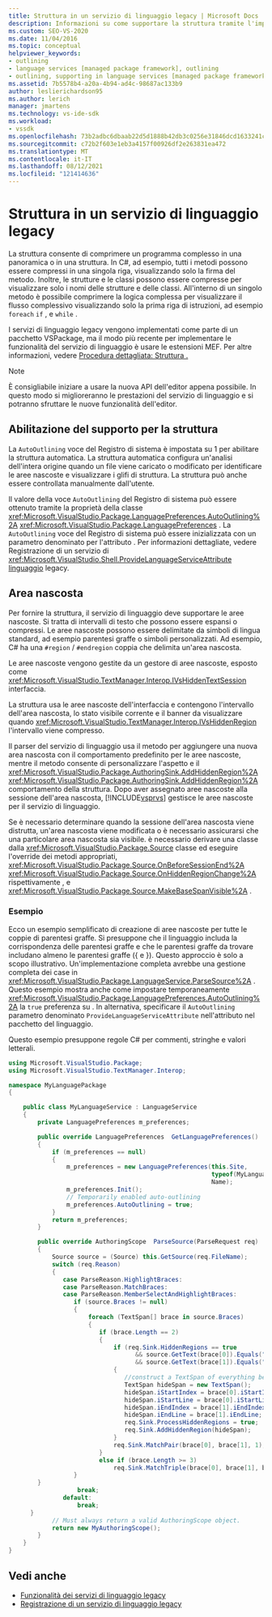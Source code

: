 ```yaml
---
title: Struttura in un servizio di linguaggio legacy | Microsoft Docs
description: Informazioni su come supportare la struttura tramite l'implementazione di aree nascoste in un servizio di linguaggio legacy.
ms.custom: SEO-VS-2020
ms.date: 11/04/2016
ms.topic: conceptual
helpviewer_keywords:
- outlining
- language services [managed package framework], outlining
- outlining, supporting in language services [managed package framework]
ms.assetid: 7b5578b4-a20a-4b94-ad4c-98687ac133b9
author: leslierichardson95
ms.author: lerich
manager: jmartens
ms.technology: vs-ide-sdk
ms.workload:
- vssdk
ms.openlocfilehash: 73b2adbc6dbaab22d5d1888b42db3c0256e31846dcd1633241c6faae7b74a3ce
ms.sourcegitcommit: c72b2f603e1eb3a4157f00926df2e263831ea472
ms.translationtype: MT
ms.contentlocale: it-IT
ms.lasthandoff: 08/12/2021
ms.locfileid: "121414636"
---
```

# <a name="outlining-in-a-legacy-language-service"></a>Struttura in un servizio di linguaggio legacy
La struttura consente di comprimere un programma complesso in una panoramica o in una struttura. In C#, ad esempio, tutti i metodi possono essere compressi in una singola riga, visualizzando solo la firma del metodo. Inoltre, le strutture e le classi possono essere compresse per visualizzare solo i nomi delle strutture e delle classi. All'interno di un singolo metodo è possibile comprimere la logica complessa per visualizzare il flusso complessivo visualizzando solo la prima riga di istruzioni, ad esempio `foreach` `if` , e `while` .

 I servizi di linguaggio legacy vengono implementati come parte di un pacchetto VSPackage, ma il modo più recente per implementare le funzionalità del servizio di linguaggio è usare le estensioni MEF. Per altre informazioni, vedere [Procedura dettagliata: Struttura .](../../extensibility/walkthrough-outlining.md)

> [!NOTE]
> È consigliabile iniziare a usare la nuova API dell'editor appena possibile. In questo modo si miglioreranno le prestazioni del servizio di linguaggio e si potranno sfruttare le nuove funzionalità dell'editor.

## <a name="enabling-support-for-outlining"></a>Abilitazione del supporto per la struttura
 La `AutoOutlining` voce del Registro di sistema è impostata su 1 per abilitare la struttura automatica. La struttura automatica configura un'analisi dell'intera origine quando un file viene caricato o modificato per identificare le aree nascoste e visualizzare i glifi di struttura. La struttura può anche essere controllata manualmente dall'utente.

 Il valore della voce `AutoOutlining` del Registro di sistema può essere ottenuto tramite la proprietà della classe <xref:Microsoft.VisualStudio.Package.LanguagePreferences.AutoOutlining%2A> <xref:Microsoft.VisualStudio.Package.LanguagePreferences> . La `AutoOutlining` voce del Registro di sistema può essere inizializzata con un parametro denominato per l'attributo . Per informazioni dettagliate, vedere Registrazione di un servizio di <xref:Microsoft.VisualStudio.Shell.ProvideLanguageServiceAttribute> [linguaggio](../../extensibility/internals/registering-a-legacy-language-service1.md) legacy.

## <a name="the-hidden-region"></a>Area nascosta
 Per fornire la struttura, il servizio di linguaggio deve supportare le aree nascoste. Si tratta di intervalli di testo che possono essere espansi o compressi. Le aree nascoste possono essere delimitate da simboli di lingua standard, ad esempio parentesi graffe o simboli personalizzati. Ad esempio, C# ha una `#region` / `#endregion` coppia che delimita un'area nascosta.

 Le aree nascoste vengono gestite da un gestore di aree nascoste, esposto come <xref:Microsoft.VisualStudio.TextManager.Interop.IVsHiddenTextSession> interfaccia.

 La struttura usa le aree nascoste dell'interfaccia e contengono l'intervallo dell'area nascosta, lo stato visibile corrente e il banner da visualizzare quando <xref:Microsoft.VisualStudio.TextManager.Interop.IVsHiddenRegion> l'intervallo viene compresso.

 Il parser del servizio di linguaggio usa il metodo per aggiungere una nuova area nascosta con il comportamento predefinito per le aree nascoste, mentre il metodo consente di personalizzare l'aspetto e il <xref:Microsoft.VisualStudio.Package.AuthoringSink.AddHiddenRegion%2A> <xref:Microsoft.VisualStudio.Package.AuthoringSink.AddHiddenRegion%2A> comportamento della struttura. Dopo aver assegnato aree nascoste alla sessione dell'area nascosta, [!INCLUDE[vsprvs](../../code-quality/includes/vsprvs_md.md)] gestisce le aree nascoste per il servizio di linguaggio.

 Se è necessario determinare quando la sessione dell'area nascosta viene distrutta, un'area nascosta viene modificata o è necessario assicurarsi che una particolare area nascosta sia visibile. è necessario derivare una classe dalla <xref:Microsoft.VisualStudio.Package.Source> classe ed eseguire l'override dei metodi appropriati, <xref:Microsoft.VisualStudio.Package.Source.OnBeforeSessionEnd%2A> <xref:Microsoft.VisualStudio.Package.Source.OnHiddenRegionChange%2A> rispettivamente , e <xref:Microsoft.VisualStudio.Package.Source.MakeBaseSpanVisible%2A> .

### <a name="example"></a>Esempio
 Ecco un esempio semplificato di creazione di aree nascoste per tutte le coppie di parentesi graffe. Si presuppone che il linguaggio includa la corrispondenza delle parentesi graffe e che le parentesi graffe da trovare includano almeno le parentesi graffe ({ e }). Questo approccio è solo a scopo illustrativo. Un'implementazione completa avrebbe una gestione completa dei case in <xref:Microsoft.VisualStudio.Package.LanguageService.ParseSource%2A> . Questo esempio mostra anche come impostare temporaneamente <xref:Microsoft.VisualStudio.Package.LanguagePreferences.AutoOutlining%2A> la `true` preferenza su . In alternativa, specificare il `AutoOutlining` parametro denominato `ProvideLanguageServiceAttribute` nell'attributo nel pacchetto del linguaggio.

 Questo esempio presuppone regole C# per commenti, stringhe e valori letterali.

```csharp
using Microsoft.VisualStudio.Package;
using Microsoft.VisualStudio.TextManager.Interop;

namespace MyLanguagePackage
{

    public class MyLanguageService : LanguageService
    {
        private LanguagePreferences m_preferences;

        public override LanguagePreferences  GetLanguagePreferences()
        {
            if (m_preferences == null)
            {
                m_preferences = new LanguagePreferences(this.Site,
                                                        typeof(MyLanguageService).GUID,
                                                        Name);
                m_preferences.Init();
                // Temporarily enabled auto-outlining
                m_preferences.AutoOutlining = true;
            }
            return m_preferences;
        }

        public override AuthoringScope  ParseSource(ParseRequest req)
        {
            Source source = (Source) this.GetSource(req.FileName);
            switch (req.Reason)
            {
               case ParseReason.HighlightBraces:
               case ParseReason.MatchBraces:
               case ParseReason.MemberSelectAndHighlightBraces:
                  if (source.Braces != null)
                  {
                      foreach (TextSpan[] brace in source.Braces)
                      {
                         if (brace.Length == 2)
                         {
                             if (req.Sink.HiddenRegions == true
                                   && source.GetText(brace[0]).Equals("{")
                                   && source.GetText(brace[1]).Equals("}"))
                             {
                                //construct a TextSpan of everything between the braces
                                TextSpan hideSpan = new TextSpan();
                                hideSpan.iStartIndex = brace[0].iStartIndex;
                                hideSpan.iStartLine = brace[0].iStartLine;
                                hideSpan.iEndIndex = brace[1].iEndIndex;
                                hideSpan.iEndLine = brace[1].iEndLine;
                                req.Sink.ProcessHiddenRegions = true;
                                req.Sink.AddHiddenRegion(hideSpan);
                             }
                             req.Sink.MatchPair(brace[0], brace[1], 1);
                         }
                         else if (brace.Length >= 3)
                             req.Sink.MatchTriple(brace[0], brace[1], brace[2], 1);
                  }
        }
                   break;
               default:
                   break;
      }
            // Must always return a valid AuthoringScope object.
            return new MyAuthoringScope();
        }
    }
}
```

## <a name="see-also"></a>Vedi anche
- [Funzionalità dei servizi di linguaggio legacy](../../extensibility/internals/legacy-language-service-features1.md)
- [Registrazione di un servizio di linguaggio legacy](../../extensibility/internals/registering-a-legacy-language-service1.md)
